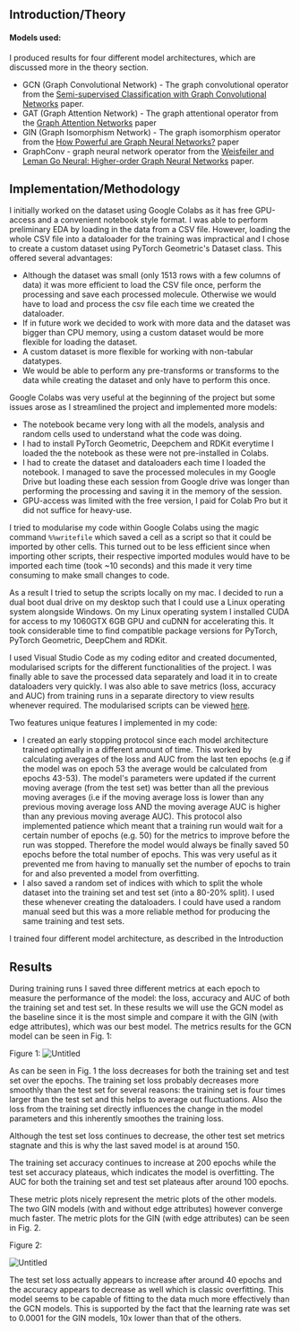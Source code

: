 ## Introduction/Theory


#### Models used: 
I produced results for four different model architectures, which are discussed more in the theory section. 

- GCN (Graph Convolutional Network) - The graph convolutional operator from the [Semi-supervised Classification with Graph Convolutional Networks](https://arxiv.org/abs/1609.02907) paper.
- GAT (Graph Attention Network) - The graph attentional operator from the [Graph Attention Networks](https://arxiv.org/abs/1710.10903) paper
- GIN (Graph Isomorphism Network) - The graph isomorphism operator from the [How Powerful are Graph Neural Networks?](paperhttps://arxiv.org/abs/1810.00826) paper
- GraphConv - graph neural network operator from the [Weisfeiler and Leman Go Neural: Higher-order Graph Neural Networks](https://arxiv.org/abs/1810.02244) paper.


## Implementation/Methodology

I initially worked on the dataset using Google Colabs as it has free GPU-access and a convenient notebook style format. I was able to perform preliminary EDA by loading in the data from a CSV file. However, loading the whole CSV file into a dataloader for the training was impractical and I chose to create a custom dataset using PyTorch Geometric's Dataset class. This offered several advantages:

- Although the dataset was small (only 1513 rows with a few columns of data) it was more efficient to load the CSV file once, perform the processing and save each processed molecule. Otherwise we would have to load and process the csv file each time we created the dataloader. 
- If in future work we decided to work with more data and the dataset was bigger than CPU memory, using a custom dataset would be more flexible for loading the dataset.
- A custom dataset is more flexible for working with non-tabular datatypes. 
- We would be able to perform any pre-transforms or transforms to the data while creating the dataset and only have to perform this once.

Google Colabs was very useful at the beginning of the project but some issues arose as I streamlined the project and implemented more models:
- The notebook became very long with all the models, analysis and random cells used to understand what the code was doing.
- I had to install PyTorch Geometric, Deepchem and RDKit everytime I loaded the the notebook as these were not pre-installed in Colabs.
- I had to create the dataset and dataloaders each time I loaded the notebook. I managed to save the processed molecules in my Google Drive but loading these each session from Google drive was longer than performing the processing and saving it in the memory of the session.
- GPU-access was limited with the free version, I paid for Colab Pro but it did not suffice for heavy-use.

I tried to modularise my code within Google Colabs using the magic command `%%writefile` which saved a cell as a script so that it could be imported by other cells. This turned out to be less efficient since when importing other scripts, their respective imported modules would have to be imported each time (took ~10 seconds) and this made it very time consuming to make small changes to code. 

As a result I tried to setup the scripts locally on my mac. I decided to run a dual boot dual drive on my desktop such that I could use a Linux operating system alongside Windows. On my Linux operating system I installed CUDA for access to my 1060GTX 6GB GPU and cuDNN for accelerating this. It took considerable time to find compatible package versions for PyTorch, PyTorch Geometric, DeepChem and RDKit. 

I used Visual Studio Code as my coding editor and created documented, modularised scripts for the different functionalities of the project. I was finally able to save the processed data separately and load it in to create dataloaders very quickly. I was also able to save metrics (loss, accuracy and AUC) from training runs in a separate directory to view results whenever required. The modularised scripts can be viewed [here](https://github.com/lnsayer/drug_discovery_with_bace_dataset/tree/main/going_modular_python).

Two features unique features I implemented in my code:
- I created an early stopping protocol since each model architecture trained optimally in a different amount of time. This worked by calculating averages of the loss and AUC from the last ten epochs (e.g if the model was on epoch 53 the average would be calculated from epochs 43-53). The model's parameters were updated if the current moving average (from the test set) was better than all the previous moving averages (i.e if the moving average loss is lower than any previous moving average loss AND the moving average AUC is higher than any previous moving average AUC). This protocol also implemented patience which meant that a training run would wait for a certain number of epochs (e.g. 50) for the metrics to improve before the run was stopped. Therefore the model would always be finally saved 50 epochs before the total number of epochs. 
This was very useful as it prevented me from having to manually set the number of epochs to train for and also prevented a model from overfitting.
- I also saved a random set of indices with which to split the whole dataset into the training set and test set (into a 80-20% split). I used these whenever creating the dataloaders. I could have used a random manual seed but this was a more reliable method for producing the same training and test sets.

I trained four different model architecture, as described in the Introduction

## Results

During training runs I saved three different metrics at each epoch to measure the performance of the model: the loss, accuracy and AUC of both the training set and test set. In these results we will use the GCN model as the baseline since it is the most simple and compare it with the GIN (with edge attributes), which was our best model. The metrics results for the GCN model can be seen in Fig. 1: 

Figure 1:
<img src="https://lnsayer.github.io/my-website/files/bace_dataset/gcn_loss_acc_auc_plot.png" alt="Untitled" style="height:auto;">

As can be seen in Fig. 1 the loss decreases for both the training set and test set over the epochs. The training set loss probably decreases more smoothly than the test set for several reasons: the training set is four times larger than the test set and this helps to average out fluctuations. Also the loss from the training set directly influences the change in the model parameters and this inherently smoothes the training loss. 

Although the test set loss continues to decrease, the other test set metrics stagnate and this is why the last saved model is at around 150. 

The training set accuracy continues to increase at 200 epochs while the test set accuracy plateaus, which indicates the model is overfitting. The AUC for both the training set and test set plateaus after around 100 epochs. 

These metric plots nicely represent the metric plots of the other models. The two GIN models (with and without edge attributes) however converge much faster. The metric plots for the GIN (with edge attributes) can be seen in Fig. 2. 

Figure 2:

<img src="https://lnsayer.github.io/my-website/files/bace_dataset/gineconv_loss_acc_auc_plots.png" alt="Untitled" style="height:auto;">

The test set loss actually appears to increase after around 40 epochs and the accuracy appears to decrease as well which is classic overfitting. This model seems to be capable of fitting to the data much more effectively than the GCN models. This is supported by the fact that the learning rate was set to 0.0001 for the GIN models, 10x lower than that of the others. 
